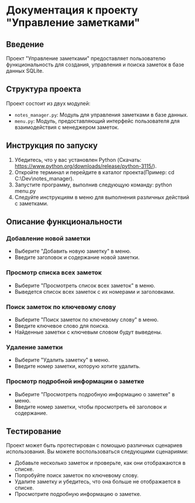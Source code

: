 # Документация к проекту "Управление заметками"

## Введение

Проект "Управление заметками" предоставляет пользователю функциональность для создания, управления и поиска заметок в базе данных SQLite.

## Структура проекта

Проект состоит из двух модулей:

- `notes_manager.py`: Модуль для управления заметками в базе данных.
- `menu.py`: Модуль, предоставляющий интерфейс пользователя для взаимодействия с менеджером заметок.

## Инструкция по запуску

1. Убедитесь, что у вас установлен Python (Скачать: https://www.python.org/downloads/release/python-3115/).
2. Откройте терминал и перейдите в каталог проекта(Пример: cd C:\Dev\notes_manager).
3. Запустите программу, выполнив следующую команду: python menu.py
4. Следуйте инструкциям в меню для выполнения различных действий с заметками.

## Описание функциональности

### Добавление новой заметки

- Выберите "Добавить новую заметку" в меню.
- Введите заголовок и содержание новой заметки.

### Просмотр списка всех заметок

- Выберите "Просмотреть список всех заметок" в меню.
- Выведется список всех заметок с их номерами и заголовками.

### Поиск заметок по ключевому слову

- Выберите "Поиск заметок по ключевому слову" в меню.
- Введите ключевое слово для поиска.
- Найденные заметки с ключевым словом будут выведены.

### Удаление заметки

- Выберите "Удалить заметку" в меню.
- Введите номер заметки, которую хотите удалить.

### Просмотр подробной информации о заметке

- Выберите "Просмотреть подробную информацию о заметке" в меню.
- Введите номер заметки, чтобы просмотреть её заголовок и содержание.

## Тестирование

Проект может быть протестирован с помощью различных сценариев использования. Вы можете воспользоваться следующими сценариями:

- Добавьте несколько заметок и проверьте, как они отображаются в списке.
- Попробуйте поиск заметок по ключевому слову.
- Удалите заметку и убедитесь, что она больше не отображается в списке.
- Просмотрите подробную информацию о заметке.
